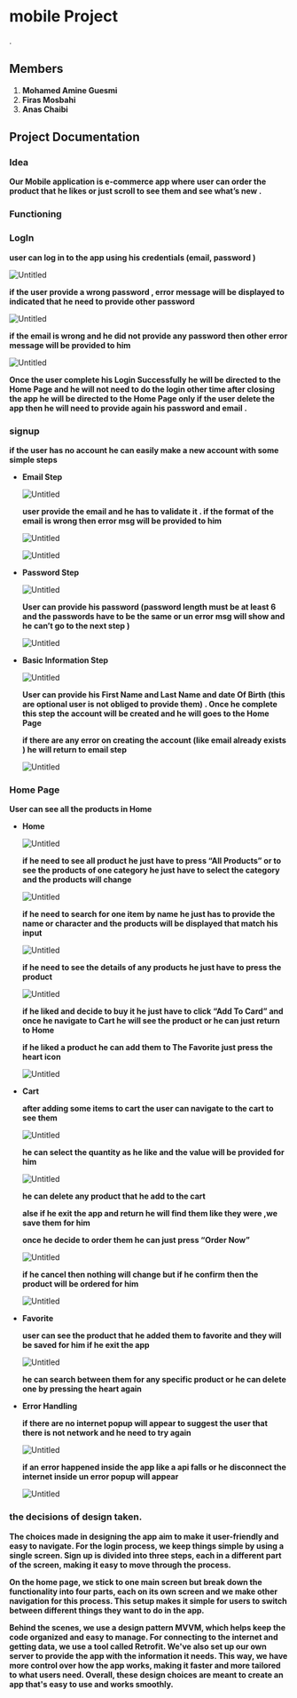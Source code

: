 # mobile Project

.

## Members

1. **Mohamed Amine Guesmi**
2. **Firas Mosbahi**
3. **Anas Chaibi**

## Project Documentation

### Idea

**Our Mobile application is e-commerce app where user can order the product that he likes or just scroll to see them and see what’s new .**

### F**unctioning**

### LogIn

**user can log in to the app using his credentials (email, password )** 

![Untitled](mobile%20Project%20f02c5fdb12f744d4be9acf2a8fc94a13/Untitled.png)

**if the user provide a wrong password , error message will be displayed to indicated that he need to provide other password** 

![Untitled](mobile%20Project%20f02c5fdb12f744d4be9acf2a8fc94a13/Untitled%201.png)

**if the email is wrong and he did not provide any password then other error message will be provided to him** 

![Untitled](mobile%20Project%20f02c5fdb12f744d4be9acf2a8fc94a13/Untitled%202.png)

**Once the user complete his Login Successfully he will be directed to the Home Page and he will not need to do the login other time after closing the app he will be directed to the Home Page only if the user delete the app then he will need to provide again his password and email .**

### signup

**if the user has no account he can easily make a new account with some simple steps** 

- **Email Step**
    
    ![Untitled](mobile%20Project%20f02c5fdb12f744d4be9acf2a8fc94a13/Untitled%203.png)
    
    **user provide the email and he has to validate it  . if the format of the email is wrong then error msg will be provided to him**
    
    ![Untitled](mobile%20Project%20f02c5fdb12f744d4be9acf2a8fc94a13/Untitled%204.png)
    
    ![Untitled](mobile%20Project%20f02c5fdb12f744d4be9acf2a8fc94a13/Untitled%205.png)
    
- **Password Step**
    
    ![Untitled](mobile%20Project%20f02c5fdb12f744d4be9acf2a8fc94a13/Untitled%206.png)
    
    **User can provide his password (password length must be at least 6 and the passwords have to be the same or un error msg will show and he can’t go to the next step )**
    
    ![Untitled](mobile%20Project%20f02c5fdb12f744d4be9acf2a8fc94a13/Untitled%207.png)
    
- **Basic Information Step**
    
    ![Untitled](mobile%20Project%20f02c5fdb12f744d4be9acf2a8fc94a13/Untitled%208.png)
    
    **User can provide his First Name and Last Name and date Of Birth (this are optional user is not obliged to provide them) . Once he complete this step the account will be created and he will goes to the Home Page** 
    
    **if there are any error on creating the account (like email already exists ) he will return to email step** 
    
    ![Untitled](mobile%20Project%20f02c5fdb12f744d4be9acf2a8fc94a13/Untitled%209.png)
    

### Home Page

**User can see all the products in Home** 

- **Home**
    
    ![Untitled](mobile%20Project%20f02c5fdb12f744d4be9acf2a8fc94a13/Untitled%2010.png)
    
    **if he need to see all product he just have to press “All Products” or to see the products of one category he just have to select the category and the products will change** 
    
    ![Untitled](mobile%20Project%20f02c5fdb12f744d4be9acf2a8fc94a13/Untitled%2011.png)
    
    **if he need to search for one item by name he just has to provide the name or character and the products will be displayed that match his input** 
    
    ![Untitled](mobile%20Project%20f02c5fdb12f744d4be9acf2a8fc94a13/Untitled%2012.png)
    
    **if he need to see the details of any products he just have to press the product** 
    
    ![Untitled](mobile%20Project%20f02c5fdb12f744d4be9acf2a8fc94a13/Untitled%2013.png)
    
    **if he liked and decide to buy it he just have to click “Add To Card” and once he navigate to Cart he will see the product or he can just return to Home** 
    
    **if he liked a product he can add them to The Favorite just press the heart icon** 
    
    ![Untitled](mobile%20Project%20f02c5fdb12f744d4be9acf2a8fc94a13/Untitled%2014.png)
    
- **Cart**
    
    **after adding some items to cart the user can navigate to the cart to see them** 
    
    ![Untitled](mobile%20Project%20f02c5fdb12f744d4be9acf2a8fc94a13/Untitled%2015.png)
    
    **he can select the quantity as he like and the value will be provided for him** 
    
    ![Untitled](mobile%20Project%20f02c5fdb12f744d4be9acf2a8fc94a13/Untitled%2016.png)
    
    **he can delete any product that he add to the cart** 
    
    **alse if he exit the app and return he will find them like they were ,we save them for him**
    
    **once he decide to order them he can just press “Order Now”**
    
    ![Untitled](mobile%20Project%20f02c5fdb12f744d4be9acf2a8fc94a13/Untitled%2017.png)
    
    **if he cancel then nothing will change but if he confirm then the product will be ordered for him** 
    
    ![Untitled](mobile%20Project%20f02c5fdb12f744d4be9acf2a8fc94a13/Untitled%2018.png)
    
- **Favorite**
    
    **user can see the product that he added them to favorite and they will be saved for him if he exit the app** 
    
    ![Untitled](mobile%20Project%20f02c5fdb12f744d4be9acf2a8fc94a13/Untitled%2019.png)
    
    **he can search between them for any specific product or he can delete one by pressing the heart again** 
    
- **Error Handling**
    
    **if there are no internet popup will appear to suggest the user that there is not network and he need to try again** 
    
    ![Untitled](mobile%20Project%20f02c5fdb12f744d4be9acf2a8fc94a13/Untitled%2020.png)
    
    **if an error happened inside the app like a api falls or he disconnect the internet inside un error popup will appear** 
    
    ![Untitled](mobile%20Project%20f02c5fdb12f744d4be9acf2a8fc94a13/Untitled%2021.png)
    

### the decisions of design taken.

**The choices made in designing the app aim to make it user-friendly and easy to navigate. For the login process, we keep things simple by using a single screen. Sign up is divided into three steps, each in a different part of the screen, making it easy to move through the process.**

**On the home page, we stick to one main screen but break down the functionality into four parts, each on its own screen and we make other navigation for this process. This setup makes it simple for users to switch between different things they want to do in the app.**

**Behind the scenes, we use a design pattern MVVM, which helps keep the code organized and easy to manage. For connecting to the internet and getting data, we use a tool called Retrofit. We've also set up our own server to provide the app with the information it needs. This way, we have more control over how the app works, making it faster and more tailored to what users need. Overall, these design choices are meant to create an app that's easy to use and works smoothly.**
